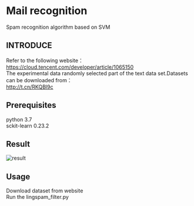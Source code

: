 # Mail recognition
Spam recognition algorithm based on SVM
## INTRODUCE
Refer to the following website：  
https://cloud.tencent.com/developer/article/1065150  
The experimental data randomly selected part of the text data set.Datasets can be downloaded from：  
http://t.cn/RKQBl9c  
## Prerequisites  
  python 3.7  
  sckit-learn 0.23.2  
## Result 
  ![result](https://github.com/zengzhengqi/Mail-recognition/blob/main/result.png)  
## Usage  
   Download dataset from website  
   Run the lingspam_filter.py
